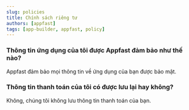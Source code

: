 ```yaml
---
slug: policies
title: Chính sách riêng tư
authors: [appfast]
tags: [app-builder, appfast, policy]
---
```

### Thông tin ứng dụng của tôi được Appfast đảm bảo như thế nào?
Appfast đảm bảo mọi thông tin về ứng dụng của bạn được bảo mật.
### Thông tin thanh toán của tôi có được lưu lại hay không?
Không, chúng tôi không lưu thông tin thanh toán của bạn.

